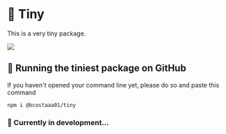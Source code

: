 # 👶 Tiny

This is a very tiny package.

<img src="https://img.shields.io/npm/v/@bcostaaa01/tiny">

## 🍼 Running the tiniest package on GitHub

If you haven't opened your command line yet, please do so and paste this command 

```
npm i @bcostaaa01/tiny
```

### 🚧 Currently in development...

